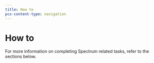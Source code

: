 ```yaml
---
title: How to
pcx-content-type: navigation
---
```


# How to

For more information on completing Spectrum related tasks, refer to the sections below.

<DirectoryListing path="/how-to" />